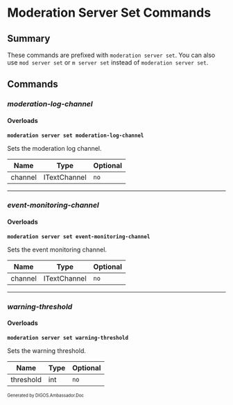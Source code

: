 ﻿Moderation Server Set Commands
==============================
## Summary
These commands are prefixed with `moderation server set`. You can also use `mod server set` or `m server set` instead of `moderation server set`.

## Commands
### *moderation-log-channel*
#### Overloads
**`moderation server set moderation-log-channel`**

Sets the moderation log channel.

| Name | Type | Optional |
| --- | --- | --- |
| channel | ITextChannel | `no` |

---

### *event-monitoring-channel*
#### Overloads
**`moderation server set event-monitoring-channel`**

Sets the event monitoring channel.

| Name | Type | Optional |
| --- | --- | --- |
| channel | ITextChannel | `no` |

---

### *warning-threshold*
#### Overloads
**`moderation server set warning-threshold`**

Sets the warning threshold.

| Name | Type | Optional |
| --- | --- | --- |
| threshold | int | `no` |

<sub><sup>Generated by DIGOS.Ambassador.Doc</sup></sub>
